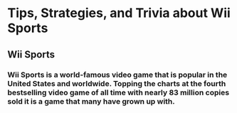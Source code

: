
# Tips, Strategies, and Trivia about Wii Sports

## Wii Sports

### Wii Sports is a world-famous video game that is popular in the United States and worldwide. Topping the charts at the fourth bestselling video game of all time with nearly 83 million copies sold it is a game that many have grown up with. 


